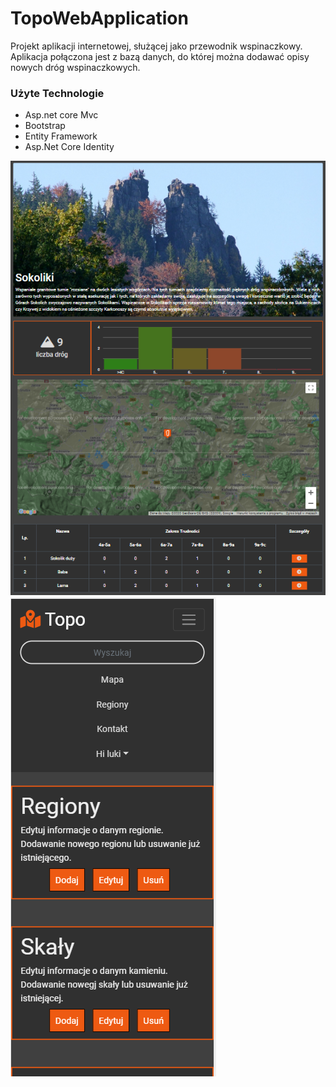 # TopoWebApplication

Projekt aplikacji internetowej, służącej jako przewodnik wspinaczkowy. Aplikacja połączona jest z bazą danych, do której można dodawać opisy nowych dróg wspinaczkowych.

### Użyte Technologie

* Asp.net core Mvc
* Bootstrap
* Entity Framework
* Asp.Net Core Identity

![alt text](https://github.com/Lukasz-Konopacki/TopoWebApplication/blob/master/ReadMeImg/PhotoReadme1.PNG)
![alt text](https://github.com/Lukasz-Konopacki/TopoWebApplication/blob/master/ReadMeImg/PhotoReadme2.PNG)
